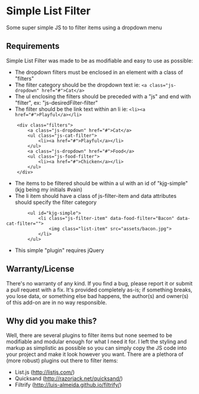 Simple List Filter
=====

Some super simple JS to to filter items using a dropdown menu

Requirements
------
Simple List Filter was made to be as modifiable and easy to use as possible:
* The dropdown filters must be enclosed in an element with a class of "filters"
* The filter category should be the dropdown text ie: ````<a class="js-dropdown" href="#">Cat</a>````
* The ul enclosing the filters should be preceded with a "js" and end with "filter", ex: "js-desiredFilter-filter"
* The filter should be the link text within an li ie: ````<li><a href="#">Playful</a></li>````

```
    <div class="filters">
        <a class="js-dropdown" href="#">Cat</a>
        <ul class="js-cat-filter">
            <li><a href="#">Playful</a></li>
        </ul>
        <a class="js-dropdown" href="#">Food</a>
        <ul class="js-food-filter">
            <li><a href="#">Chicken</a></li>
        </ul>
    </div>
```

* The items to be filtered should be within a ul with an id of "kjg-simple" (kjg being my initials #vain)
* The li item should have a class of js-filter-item and data attributes should specify the filter category
```
        <ul id="kjg-simple">
            <li class="js-filter-item" data-food-filter="Bacon" data-cat-filter="">
                <img class="list-item" src="assets/bacon.jpg">
            </li>
        </ul>
```

* This simple "plugin" requires jQuery

Warranty/License
--------
There's no warranty of any kind. If you find a bug, please report it or submit a pull request with a fix. It's provided completely as-is; if something breaks, you lose data, or something else bad happens, the author(s) and owner(s) of this add-on are in no way responsible.

Why did you make this?
--------
Well, there are several plugins to filter items but none seemed to be modifiable and modular enough for what I need it for. I left the styling and markup as simplistic as possible so you can simply copy the JS code into your project and make it look however you want.
There are a plethora of (more robust) plugins out there to filter items:
* List.js (http://listjs.com/)
* Quicksand (http://razorjack.net/quicksand/)
* Filtrify (http://luis-almeida.github.io/filtrify/)

